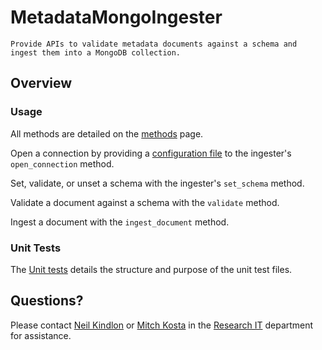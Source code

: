 # MetadataMongoIngester
    Provide APIs to validate metadata documents against a schema and ingest them into a MongoDB collection.

   

## Overview
   
   
### Usage
All methods are detailed on the [methods](https://github.com/TheJacksonLaboratory/metadata_mongo_ingester/blob/master/docs/methods.md) page.

Open a connection by providing a [configuration file](https://github.com/TheJacksonLaboratory/metadata_mongo_ingester/blob/master/docs/Configuration_files.md) to the ingester's `open_connection` method.

Set, validate, or unset a schema with the ingester's `set_schema` method. 

Validate a document against a schema with the `validate` method.

Ingest a document with the `ingest_document` method.


### Unit Tests
The [Unit tests](https://github.com/TheJacksonLaboratory/metadata_mongo_ingester/blob/master/docs/Unit_tests.md) details the structure and purpose of the unit test files. 

## Questions?
Please contact [Neil Kindlon](mailto:Neil.Kindlon@jax.org) or [Mitch Kosta](mailto:Mitch.Kosta@jax.org) in the [Research IT](https://jacksonlaboratory.sharepoint.com/sites/ResearchIT) department for assistance.
